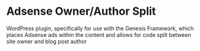 # Adsense Owner/Author Split
WordPress plugin, specifically for use with the Genesis Framework, which places Adsense ads within the content and allows for code split between site owner and blog post author
